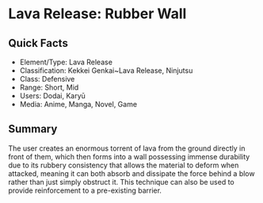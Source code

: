 # Lava Release: Rubber Wall

## Quick Facts
- Element/Type: Lava Release
- Classification: Kekkei Genkai~Lava Release, Ninjutsu
- Class: Defensive
- Range: Short, Mid
- Users: Dodai, Karyū
- Media: Anime, Manga, Novel, Game

## Summary
The user creates an enormous torrent of lava from the ground directly in front of them, which then forms into a wall possessing immense durability due to its rubbery consistency that allows the material to deform when attacked, meaning it can both absorb and dissipate the force behind a blow rather than just simply obstruct it. This technique can also be used to provide reinforcement to a pre-existing barrier.

